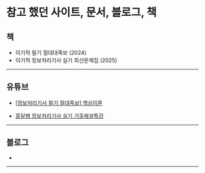 # 참고 했던 사이트, 문서, 블로그, 책

## 책
* 이기적 필기 절대대족보 (2024)
* 이기적 정보처리기사 실기 최신문제집 (2025)

---

## 유튜브
* [[정보처리기사 필기 절대족보] 핵심이론](https://www.youtube.com/watch?v=JhKOsZuMDWs&list=PL6i7rGeEmTvqEjTJF3PJR4a1N9KTPpfw0)

* [흥달쌤 정보처리기사 실기 기출해설특강](https://www.youtube.com/watch?v=S7l1qX0WhqE&list=PLniy99c_7ZfpDRzBXv1ryJbW-KnHGp1Az)
---
## 블로그

* 
---
## 